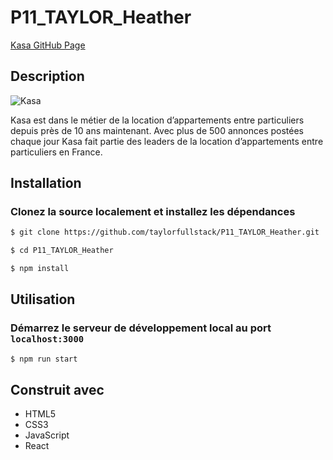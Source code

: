 # P11_TAYLOR_Heather

[Kasa GitHub Page](https://taylorfullstack.github.io/P11_TAYLOR_Heather/)

## Description

![Kasa](Kasa_Banner.png)

Kasa est dans le métier de la location d’appartements entre particuliers depuis près de 10 ans maintenant. Avec plus de 500 annonces postées chaque jour Kasa fait partie des leaders de la location d’appartements entre particuliers en France.

## Installation

### Clonez la source localement et installez les dépendances

```sh
$ git clone https://github.com/taylorfullstack/P11_TAYLOR_Heather.git

$ cd P11_TAYLOR_Heather

$ npm install
```

## Utilisation

### Démarrez le serveur de développement local au port `localhost:3000`

```sh
$ npm run start
```

## Construit avec

- HTML5
- CSS3
- JavaScript
- React
